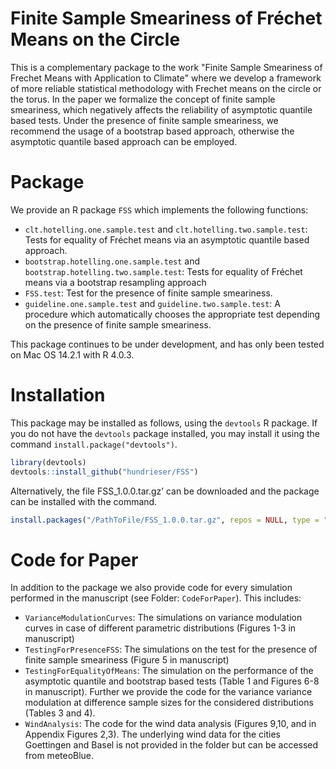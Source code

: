 # Finite Sample Smeariness of Fréchet Means on the Circle

This is a complementary package to the work "Finite Sample Smeariness of Frechet Means with Application to Climate" where we develop a framework of more reliable statistical methodology with Frechet means on the circle or the torus. In the paper we formalize the concept of finite sample smeariness, which negatively affects the reliability of asymptotic quantile based tests. Under the presence of finite sample smeariness, we recommend the usage of a bootstrap based approach, otherwise the asymptotic quantile based approach can be employed. 


# Package
We provide an R package `FSS` which implements the following functions:
+ `clt.hotelling.one.sample.test` and `clt.hotelling.two.sample.test`: Tests for equality of Fréchet means via an asymptotic quantile based approach. 
+ `bootstrap.hotelling.one.sample.test` and `bootstrap.hotelling.two.sample.test`: Tests for equality of Fréchet means via a bootstrap resampling approach
+ `FSS.test`: Test for the presence of finite sample smeariness. 
+ `guideline.one.sample.test` and `guideline.two.sample.test`: A  procedure which automatically chooses the appropriate test depending on the presence of finite sample smeariness. 

This package continues to be under development, and has only been tested on Mac OS 14.2.1 with R 4.0.3. 

# Installation
This package may be installed as follows, using the `devtools` R package. If you do not have the `devtools`
package installed, you may install it using the command `install.package("devtools")`.
```r
library(devtools)
devtools::install_github("hundrieser/FSS")
```
Alternatively, the file FSS_1.0.0.tar.gz’ can be downloaded and the package can be installed with the command.
```r
install.packages("/PathToFile/FSS_1.0.0.tar.gz", repos = NULL, type = "source")
```

# Code for Paper
In addition to the package we also provide code for every simulation performed in the manuscript (see Folder: `CodeForPaper`). This includes:
+ `VarianceModulationCurves`: The simulations on variance modulation curves in case of different parametric distributions (Figures 1-3 in manuscript)
+ `TestingForPresenceFSS`: The simulations on the test for the presence of finite sample smeariness (Figure 5 in manuscript)
+ `TestingForEqualityOfMeans`: The simulation on the performance of the asymptotic quantile and bootstrap based tests (Table 1 and Figures 6-8 in manuscript). Further we provide the code for the variance variance modulation at difference sample sizes for the considered distributions (Tables 3 and 4). 
+ `WindAnalysis`: The code for the wind data analysis (Figures 9,10, and in Appendix Figures 2,3). The underlying wind data for the cities Goettingen and Basel is not provided in the folder but can be accessed from meteoBlue. 